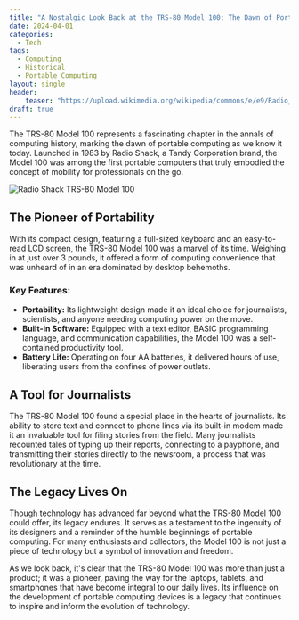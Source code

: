 ```yaml
---
title: "A Nostalgic Look Back at the TRS-80 Model 100: The Dawn of Portable Computing"
date: 2024-04-01
categories:
  - Tech
tags:
  - Computing
  - Historical
  - Portable Computing
layout: single
header:
    teaser: "https://upload.wikimedia.org/wikipedia/commons/e/e9/Radio_Shack_TRS-80_Model_100.jpg"
draft: true
---
```


The TRS-80 Model 100 represents a fascinating chapter in the annals of computing history, marking the dawn of portable computing as we know it today. Launched in 1983 by Radio Shack, a Tandy Corporation brand, the Model 100 was among the first portable computers that truly embodied the concept of mobility for professionals on the go.

![Radio Shack TRS-80 Model 100](https://upload.wikimedia.org/wikipedia/commons/e/e9/Radio_Shack_TRS-80_Model_100.jpg)

## The Pioneer of Portability

With its compact design, featuring a full-sized keyboard and an easy-to-read LCD screen, the TRS-80 Model 100 was a marvel of its time. Weighing in at just over 3 pounds, it offered a form of computing convenience that was unheard of in an era dominated by desktop behemoths.

### Key Features:
- **Portability:** Its lightweight design made it an ideal choice for journalists, scientists, and anyone needing computing power on the move.
- **Built-in Software:** Equipped with a text editor, BASIC programming language, and communication capabilities, the Model 100 was a self-contained productivity tool.
- **Battery Life:** Operating on four AA batteries, it delivered hours of use, liberating users from the confines of power outlets.

## A Tool for Journalists

The TRS-80 Model 100 found a special place in the hearts of journalists. Its ability to store text and connect to phone lines via its built-in modem made it an invaluable tool for filing stories from the field. Many journalists recounted tales of typing up their reports, connecting to a payphone, and transmitting their stories directly to the newsroom, a process that was revolutionary at the time.

## The Legacy Lives On

Though technology has advanced far beyond what the TRS-80 Model 100 could offer, its legacy endures. It serves as a testament to the ingenuity of its designers and a reminder of the humble beginnings of portable computing. For many enthusiasts and collectors, the Model 100 is not just a piece of technology but a symbol of innovation and freedom.

As we look back, it's clear that the TRS-80 Model 100 was more than just a product; it was a pioneer, paving the way for the laptops, tablets, and smartphones that have become integral to our daily lives. Its influence on the development of portable computing devices is a legacy that continues to inspire and inform the evolution of technology.

